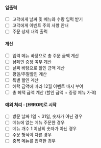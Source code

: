 #### 입출력
- [ ] 고객에게 날짜 및 메뉴와 수량 입력 받기
- [ ] 고객에게 이벤트 주의 사항 안내
- [ ] 주문 상세 내역 출력 

#### 계산
- [ ] 입력 메뉴 바탕으로 총 주문 금액 계산
- [ ] 샴페인 증정 여부 계산
- [ ] 날짜 바탕으로 할인 금액 계산
- [ ] 평일/주말할인 계산
- [ ] 특별 할인 계산
- [ ] 혜택 금액에 따라 12월 이벤트 배지 부여
- [ ] 총 혜택 금액 계산 (할인 금액 + 증정 메뉴 가격)

#### 예외 처리 - [ERROR]로 시작
- [ ] 방문 날짜 1일 ~ 31일, 숫자가 아닌 경우
- [ ] 메뉴에 없는 메뉴 주문한 경우
- [ ] 메뉴 개수 1 이상의 숫자가 아닌 경우
- [ ] 주문 형식이 다른 경우
- [ ] 중복 메뉴를 입력한 경우